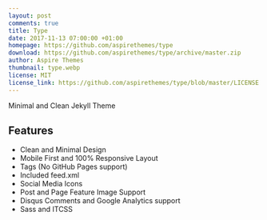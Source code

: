 ```yaml
---
layout: post
comments: true
title: Type
date: 2017-11-13 07:00:00 +01:00
homepage: https://github.com/aspirethemes/type
download: https://github.com/aspirethemes/type/archive/master.zip
author: Aspire Themes
thumbnail: type.webp
license: MIT
license_link: https://github.com/aspirethemes/type/blob/master/LICENSE
---
```


Minimal and Clean Jekyll Theme

## Features

* Clean and Minimal Design
* Mobile First and 100% Responsive Layout
* Tags (No GitHub Pages support)
* Included feed.xml
* Social Media Icons
* Post and Page Feature Image Support
* Disqus Comments and Google Analytics support
* Sass and ITCSS
